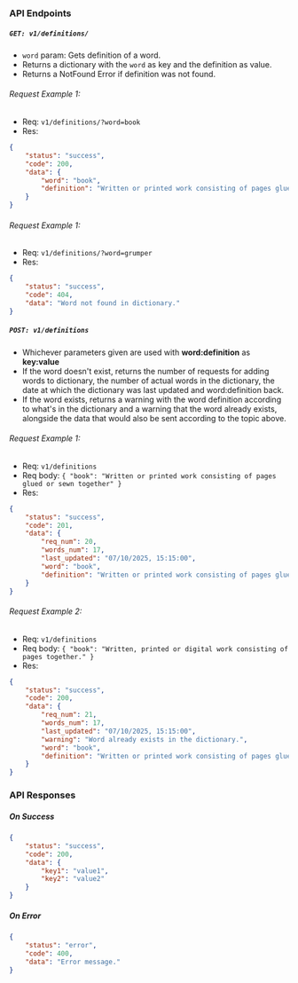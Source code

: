 ### API Endpoints
##### `GET: v1/definitions/`
- `word` param: Gets definition of a word.
- Returns a dictionary with the `word` as key and the definition as value.
- Returns a NotFound Error if definition was not found.
###### Request Example 1:
- Req: `v1/definitions/?word=book`
- Res:
```json
{
    "status": "success",
    "code": 200,
    "data": {
        "word": "book",
        "definition": "Written or printed work consisting of pages glued or sewn together"
    }
}
```
###### Request Example 1:
- Req: `v1/definitions/?word=grumper`
- Res:
```json
{
    "status": "success",
    "code": 404,
    "data": "Word not found in dictionary."
}
```

##### `POST: v1/definitions`
- Whichever parameters given are used with **word:definition** as **key:value**
- If the word doesn't exist, returns the number of requests for adding words to dictionary, the number of actual words in the dictionary, the date at which the dictionary was last updated and word:definition back.
- If the word exists, returns a warning with the word definition according to what's in the dictionary and a warning that the word already exists, alongside the data that would also be sent according to the topic above.
###### Request Example 1:
- Req: `v1/definitions`
- Req body: `{ "book": "Written or printed work consisting of pages glued or sewn together" }`
- Res:
```json
{
    "status": "success",
    "code": 201,
    "data": {
        "req_num": 20,
        "words_num": 17,
        "last_updated": "07/10/2025, 15:15:00",
        "word": "book",
        "definition": "Written or printed work consisting of pages glued or sewn together"
    }
}
```
###### Request Example 2:
- Req: `v1/definitions`
- Req body: `{ "book": "Written, printed or digital work consisting of pages together." }`
- Res:
```json
{
    "status": "success",
    "code": 200,
    "data": {
        "req_num": 21,
        "words_num": 17,
        "last_updated": "07/10/2025, 15:15:00",
        "warning": "Word already exists in the dictionary.",
        "word": "book",
        "definition": "Written or printed work consisting of pages glued or sewn together"
    }
}
```

### API Responses
##### On Success
```json
{
    "status": "success",
    "code": 200,
    "data": {
        "key1": "value1",
        "key2": "value2"
    }
}
```
##### On Error
```json
{
    "status": "error",
    "code": 400,
    "data": "Error message."
}
```